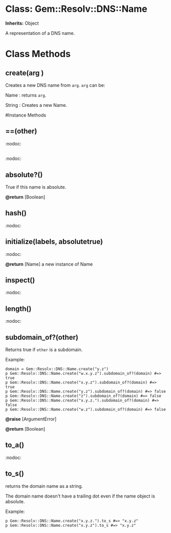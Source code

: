 # Class: Gem::Resolv::DNS::Name
**Inherits:** Object
    

A representation of a DNS name.


# Class Methods
## create(arg ) [](#method-c-create)
Creates a new DNS name from `arg`.  `arg` can be:

Name
:   returns `arg`.

String
:   Creates a new Name.


#Instance Methods
## ==(other) [](#method-i-==)
:nodoc:

## [](i) [](#method-i-[])
:nodoc:

## absolute?() [](#method-i-absolute?)
True if this name is absolute.

**@return** [Boolean] 

## hash() [](#method-i-hash)
:nodoc:

## initialize(labels, absolutetrue) [](#method-i-initialize)
:nodoc:

**@return** [Name] a new instance of Name

## inspect() [](#method-i-inspect)
:nodoc:

## length() [](#method-i-length)
:nodoc:

## subdomain_of?(other) [](#method-i-subdomain_of?)
Returns true if `other` is a subdomain.

Example:

    domain = Gem::Resolv::DNS::Name.create("y.z")
    p Gem::Resolv::DNS::Name.create("w.x.y.z").subdomain_of?(domain) #=> true
    p Gem::Resolv::DNS::Name.create("x.y.z").subdomain_of?(domain) #=> true
    p Gem::Resolv::DNS::Name.create("y.z").subdomain_of?(domain) #=> false
    p Gem::Resolv::DNS::Name.create("z").subdomain_of?(domain) #=> false
    p Gem::Resolv::DNS::Name.create("x.y.z.").subdomain_of?(domain) #=> false
    p Gem::Resolv::DNS::Name.create("w.z").subdomain_of?(domain) #=> false

**@raise** [ArgumentError] 

**@return** [Boolean] 

## to_a() [](#method-i-to_a)
:nodoc:

## to_s() [](#method-i-to_s)
returns the domain name as a string.

The domain name doesn't have a trailing dot even if the name object is
absolute.

Example:

    p Gem::Resolv::DNS::Name.create("x.y.z.").to_s #=> "x.y.z"
    p Gem::Resolv::DNS::Name.create("x.y.z").to_s #=> "x.y.z"

